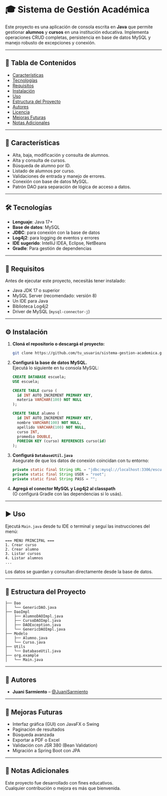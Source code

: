 # 🎓 Sistema de Gestión Académica

Este proyecto es una aplicación de consola escrita en **Java** que permite gestionar **alumnos** y **cursos** en una institución educativa. Implementa operaciones CRUD completas, persistencia en base de datos MySQL y manejo robusto de excepciones y conexión.

---

## 📌 Tabla de Contenidos

- [Características](#-características)
- [Tecnologías](#-tecnologías)
- [Requisitos](#-requisitos)
- [Instalación](#-instalación)
- [Uso](#-uso)
- [Estructura del Proyecto](#-estructura-del-proyecto)
- [Autores](#-autores)
- [Licencia](#-licencia)
- [Mejoras Futuras](#-mejoras-futuras)
- [Notas Adicionales](#-notas-adicionales)

---

## 🚀 Características

- Alta, baja, modificación y consulta de alumnos.
- Alta y consulta de cursos.
- Búsqueda de alumno por ID.
- Listado de alumnos por curso.
- Validaciones de entrada y manejo de errores.
- Conexión con base de datos MySQL.
- Patrón DAO para separación de lógica de acceso a datos.

---

## 🛠️ Tecnologías

- **Lenguaje**: Java 17+
- **Base de datos**: MySQL
- **JDBC**: para conexión con la base de datos
- **Log4j2**: para logging de eventos y errores
- **IDE sugerido**: IntelliJ IDEA, Eclipse, NetBeans
- **Gradle**: Para gestión de dependencias

---

## 🔧 Requisitos

Antes de ejecutar este proyecto, necesitás tener instalado:

- Java JDK 17 o superior
- MySQL Server (recomendado: versión 8)
- Un IDE para Java
- Biblioteca Log4j2
- Driver de MySQL (`mysql-connector-j`)

---

## ⚙️ Instalación

1. **Cloná el repositorio o descargá el proyecto:**

   ```bash
   git clone https://github.com/tu_usuario/sistema-gestion-academica.git
   ```

2. **Configurá la base de datos MySQL.**  
   Ejecutá lo siguiente en tu consola MySQL:

   ```sql
   CREATE DATABASE escuela;
   USE escuela;

   CREATE TABLE curso (
     id INT AUTO_INCREMENT PRIMARY KEY,
     materia VARCHAR(100) NOT NULL
   );

   CREATE TABLE alumno (
     id INT AUTO_INCREMENT PRIMARY KEY,
     nombre VARCHAR(100) NOT NULL,
     apellido VARCHAR(100) NOT NULL,
     curso INT,
     promedio DOUBLE,
     FOREIGN KEY (curso) REFERENCES curso(id)
   );
   ```

3. **Configurá `DatabaseUtil.java`**  
   Asegurate de que los datos de conexión coincidan con tu entorno:

   ```java
   private static final String URL = "jdbc:mysql://localhost:3306/escuela?useSSL=false&serverTimezone=UTC";
   private static final String USER = "root";
   private static final String PASS = "";
   ```

4. **Agregá el conector MySQL y Log4j2 al classpath**  
   (O configurá Gradle con las dependencias si lo usás).

---

## ▶️ Uso

Ejecutá `Main.java` desde tu IDE o terminal y seguí las instrucciones del menú:

```text
=== MENU PRINCIPAL ===
1. Crear curso
2. Crear alumno
3. Listar cursos
4. Listar alumnos
...
```

Los datos se guardan y consultan directamente desde la base de datos.

---

## 📁 Estructura del Proyecto

```plaintext
├── Dao
│   └── GenericDAO.java
├── DaoImpl
│   ├── AlumnoDAOImpl.java
│   ├── CursoDAOImpl.java
│   ├── DAOException.java
│   └── GenericDAOImpl.java
├── Modelo
│   ├── Alumno.java
│   └── Curso.java
├── Utils
│   └── DatabaseUtil.java
├── org.example
│   └── Main.java
```

---

## 👤 Autores

- **Juani Sarmiento** – [@JuaniSarmiento](https://github.com/JuaniSarmiento)

---


## 🔮 Mejoras Futuras

- Interfaz gráfica (GUI) con JavaFX o Swing
- Paginación de resultados
- Búsqueda avanzada
- Exportar a PDF o Excel
- Validación con JSR 380 (Bean Validation)
- Migración a Spring Boot con JPA

---

## 🧩 Notas Adicionales

Este proyecto fue desarrollado con fines educativos.  
Cualquier contribución o mejora es más que bienvenida.
